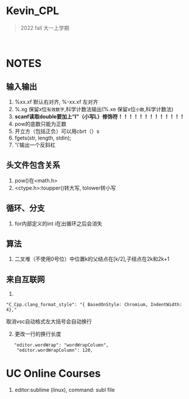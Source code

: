 # Kevin_CPL
>2022 fall 大一上学期  

<br>

# NOTES
## 输入输出
1. %xx.xf 默认右对齐,  %-xx.xf 左对齐
2. %.xg 保留x位`有效数字`,科学计数法输出(%.xe 保留x位`小数`,科学计数法)
3. **scanf读取double要加上“l”（小写L）修饰符！！！！！！！！！！！！！**
4. pow的底数只能为正数
5. 开立方（包括正负）可以用cbrt（）s
6. fgets(str, length, stdin);
7. '\\'输出一个反斜杠

## 头文件包含关系
1. pow()在<math.h>
2. <ctype.h>:toupper()转大写, tolower转小写
   
## 循环、分支
1. for内部定义的int i在出循环之后会消失

## 算法
1. 二叉堆（不使用0号位）中位置k的父结点在[k/2],子结点在2k和2k+1

## 来自互联网
1. 
```
"C_Cpp.clang_format_style": "{ BasedOnStyle: Chromium, IndentWidth: 4},"
```
取消vsc自动格式左大括号会自动换行   

2. 更改一行的换行长度
```
   "editor.wordWrap": "wordWrapColumn",
    "editor.wordWrapColumn": 120,
```  

# UC Online Courses
1. editor:sublime (linux), command: subl file 
